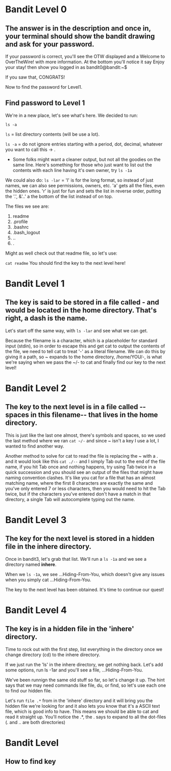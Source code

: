 # Bandit Level 0

## The answer is in the description and once in, your terminal should show the bandit drawing and ask for your password.
If your password is correct, you'll see the OTW displayed and a Welcome to OverTheWire! with more information. At the bottom
you'll notice it say Enjoy your stay! then show you logged in as bandit0@bandit:~$

If you saw that, CONGRATS! 

Now to find the password for Level1. 

## Find password to Level 1
We're in a new place, let's see what's here. We decided to run:
```
ls -a
```
```ls``` = list directory contents (will be use a lot).

```ls -a``` = do not ignore entries starting with a period, dot, decimal, whatever you want to call this -> .

* Some folks might want a cleaner output, but not all the goodies on the same line. Here's something for those who just want to list out the contents with each line having it's own owner, try ```ls -1a``` 

We could also do:
``` ls -lar ```  = 'l' is for the long format, so instead of just names, we can also see permissions, owners, etc. 'a' gets all the files, 
even the hidden ones. 'r' is just for fun and sets the list in reverse order, putting the '.', &'..' a the bottom of the list instead 
of on top.

The files we see are:
1. readme
2. .profile
3. .bashrc
4. .bash_logout
5. ..
6. .

Might as well check out that readme file, so let's use:

```cat readme```
You should find the key to the next level here!

# Bandit Level 1
## The key is said to be stored in a file called - and would be located in the home directory. That's right, a dash is the name.
Let's start off the same way, with ```ls -lar``` and see what we can get. 

Because the filename is a character, which is a placeholder for standard input (stdin), so in order to escape this and get cat to 
output the contents of the file, we need to tell cat to treat '-' as a literal filename. We can do this by giving it a path, so ~ 
expands to the home directory, /home/YOU/-, is what we're saying when we pass the ~/- to cat and finally find our key to the next level!

# Bandit Level 2
## The key to the next level is in a file called --spaces in this filename-- that lives in the home directory.

This is just like the last one almost, there's symbols and spaces, so we used the last method where we ran ```cat ~/-``` and since ~ isn't a key I use a lot, I wanted to find another way. 

Another method to solve for cat to read the file is replacing the ~ with a . and it would look like this ```cat ./--``` and I simply Tab out to the end of the file name, if you hit Tab once and nothing happens, try using Tab twice in a quick succession and you should see an output of the files that might have naming convention clashes. It's like you cat for a file that has an almost matching name, where the first 8 characters are exactly the same and you've only entered 7 or less characters, then you would need to hit the Tab twice, but if the characters you've entered don't have a match in that directory, a single Tab will autocomplete typing out the name. 

# Bandit Level 3
## The key for the next level is stored in a hidden file in the inhere directory.

Once in bandit3, let's grab that list. We'll run a ```ls -1a``` and we see a directory named **inhere**.

When we ```ls -1a```, we see ...Hiding-From-You, which doesn't give any issues when you simply cat ...Hiding-From-You. 

The key to the next level has been obtained. It's time to continue our quest!

# Bandit Level 4
## The key is in a hidden file in the 'inhere' directory. 

Time to rock out with the first step, list everything in the directory once we change directory (cd) to the inhere directory. 

If we just run the 'ls' in the inhere directory, we get nothing back. Let's add some options, run ls -1ar and you'll see a file, ...Hiding-From-You. 

We've been runnign the same old stuff so far, so let's change it up. The hint says that we may need commands like file, du, or find, so let's use each one to find our hidden file. 

Let's run ```file .*``` from in the 'inhere' directory and it will bring you the hidden file we're looking for and it also lets you know that it's a ASCII text file, which is good info to have. This means we should be able to cat and read it straight up. You'll notice the .*, the . says to expand to all the dot-files (. and .. are both directories)

# Bandit Level #
## How to find key
